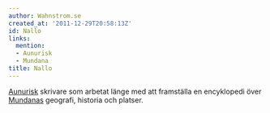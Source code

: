 ```yaml
---
author: Wahnstrom.se
created_at: '2011-12-29T20:58:13Z'
id: Nallo
links:
  mention:
  - Aunurisk
  - Mundana
title: Nallo
---
```


[Aunurisk] skrivare som arbetat länge med att framställa en encyklopedi över [Mundanas] geografi,
historia och platser.

  [Aunurisk]: Aunurisk
  [Mundanas]: Mundana